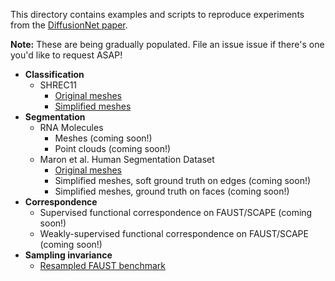 This directory contains examples and scripts to reproduce experiments from the [DiffusionNet paper](https://arxiv.org/abs/2012.00888).

**Note:** These are being gradually populated. File an issue issue if there's one you'd like to request ASAP!

- **Classification**
  - SHREC11
    - [Original meshes](https://github.com/nmwsharp/diffusion-net/tree/add-shrec11/experiments/classification_shrec11)
    - [Simplified meshes](https://github.com/nmwsharp/diffusion-net/tree/add-shrec11/experiments/classification_shrec11)
- **Segmentation**
  - RNA Molecules
    - Meshes (coming soon!)
    - Point clouds (coming soon!)
  - Maron et al. Human Segmentation Dataset
    - [Original meshes](https://github.com/nmwsharp/diffusion-net/tree/master/experiments/human_segmentation_original/)
    - Simplified meshes, soft ground truth on edges (coming soon!)
    - Simplified meshes, ground truth on faces (coming soon!)
- **Correspondence**
  - Supervised functional correspondence on FAUST/SCAPE (coming soon!)
  - Weakly-supervised functional correspondence on FAUST/SCAPE (coming soon!)
- **Sampling invariance**
  - [Resampled FAUST benchmark](https://github.com/nmwsharp/diffusion-net/tree/master/experiments/sampling_invariance/)
